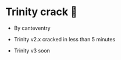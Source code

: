 # Trinity crack 🤡
* By canteventry

* Trinity v2.x cracked in less than 5 minutes
* Trinity v3 soon
